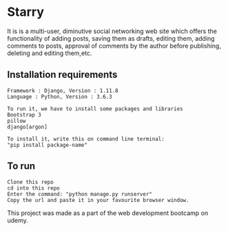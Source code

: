 # Starry

It is is a multi-user, diminutive social networking web site which offers the functionality of adding posts, saving them as drafts, editing them, adding comments to posts, approval of comments by the author before publishing, deleting and editing them,etc.

## Installation requirements

```
Framework : Django, Version : 1.11.8
Language : Python, Version : 3.6.3

To run it, we have to install some packages and libraries
Bootstrap 3
pillow
django[argon]

To install it, write this on command line terminal:
"pip install package-name"
```

## To run

```
Clone this repo
cd into this repo
Enter the command: "python manage.py runserver"
Copy the url and paste it in your favourite browser window.
```
This project was made as a part of the web development bootcamp on udemy.
